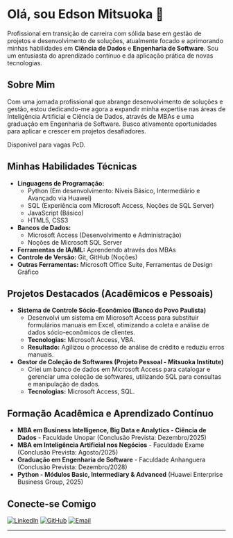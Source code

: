 # Olá, sou Edson Mitsuoka 👋

Profissional em transição de carreira com sólida base em gestão de projetos e desenvolvimento de soluções, atualmente focado e aprimorando minhas habilidades em **Ciência de Dados** e **Engenharia de Software**. Sou um entusiasta do aprendizado contínuo e da aplicação prática de novas tecnologias. 

## Sobre Mim

Com uma jornada profissional que abrange desenvolvimento de soluções e gestão, estou dedicando-me agora a expandir minha expertise nas áreas de Inteligência Artificial e Ciência de Dados, através de MBAs e uma graduação em Engenharia de Software. Busco ativamente oportunidades para aplicar e crescer em projetos desafiadores. 

Disponível para vagas PcD. 

## Minhas Habilidades Técnicas

-   **Linguagens de Programação:**
    * Python (Em desenvolvimento: Níveis Básico, Intermediário e Avançado via Huawei) 
    * SQL (Experiência com Microsoft Access, Noções de SQL Server) 
    * JavaScript (Básico) 
    * HTML5, CSS3 
-   **Bancos de Dados:**
    * Microsoft Access (Desenvolvimento e Administração) 
    * Noções de Microsoft SQL Server 
-   **Ferramentas de IA/ML:** Aprendendo através dos MBAs 
-   **Controle de Versão:** Git, GitHub (Noções) 
-   **Outras Ferramentas:** Microsoft Office Suite, Ferramentas de Design Gráfico 

## Projetos Destacados (Acadêmicos e Pessoais)

* **Sistema de Controle Sócio-Econômico (Banco do Povo Paulista)** 
    * Desenvolvi um sistema em Microsoft Access para substituir formulários manuais em Excel, otimizando a coleta e análise de dados sócio-econômicos de clientes. 
    * **Tecnologias:** Microsoft Access, VBA. 
    * **Resultado:** Agilizou o processo de análise de crédito e reduziu erros manuais. 
* **Gestor de Coleção de Softwares (Projeto Pessoal - Mitsuoka Institute)** 
    * Criei um banco de dados em Microsoft Access para catalogar e gerenciar uma coleção de softwares, utilizando SQL para consultas e manipulação de dados. 
    * **Tecnologias:** Microsoft Access, SQL. 

## Formação Acadêmica e Aprendizado Contínuo

* **MBA em Business Intelligence, Big Data e Analytics - Ciência de Dados** - Faculdade Unopar (Conclusão Prevista: Dezembro/2025) 
* **MBA em Inteligência Artificial nos Negócios** - Faculdade Exame (Conclusão Prevista: Agosto/2025) 
* **Graduação em Engenharia de Software** - Faculdade Anhanguera (Conclusão Prevista: Dezembro/2028) 
* **Python - Módulos Basic, Intermediary & Advanced** (Huawei Enterprise Business Group, 2025) 

## Conecte-se Comigo

[![LinkedIn](https://img.shields.io/badge/LinkedIn-0077B5?style=for-the-badge&logo=linkedin&logoColor=white)](https://linkedin.com/in/edson-mitsuoka)
[![GitHub](https://img.shields.io/badge/GitHub-100000?style=for-the-badge&logo=github&logoColor=white)](https://github.com/mtsk2025/)
[![Email](https://img.shields.io/badge/Email-D14836?style=for-the-badge&logo=gmail&logoColor=white)](mailto:mitsuoka.edson@gmail.com)

---

<!--
**mtsk2025/mtsk2025** is a ✨ _special_ ✨ repository because its `README.md` (this file) appears on your GitHub profile.

Here are some ideas to get you started:

- 🔭 I’m currently working on ...
- 🌱 I’m currently learning ...
- 👯 I’m looking to collaborate on ...
- 🤔 I’m looking for help with ...
- 💬 Ask me about ...
- 📫 How to reach me: ...
- 😄 Pronouns: ...
- ⚡ Fun fact: ...
-->
